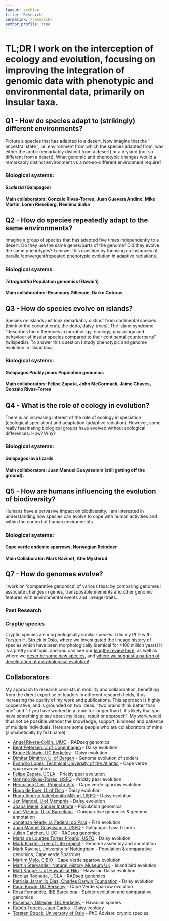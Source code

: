 ```yaml
---
layout: archive
title: "Research"
permalink: /research/
author_profile: true
---
```


# TL;DR I work on the interception of ecology and evolution, focusing on improving the integration of genomic data with phenotypic and environmental data, primarily on insular taxa.

## Q1 - How do species adapt to (strikingly) different environments?
Picture a species that has adapted to a desert. Now imagine that the ' ancestral state ', i.e. environment from which the species adapted from, was either the arctic (remarkably distinct from a desert) or a dryland (not so different from a desert). What genomic and phenotypic changes would a remarkably distinct environment vs a not-so-different environment require?

### Biological systems:
#### *Scalesia* (Galápagos) ###
#### Main collaborators: Gonzalo Rivas-Torres, Juan Guevara Andino, Mike Martin, Loren Rieseberg, Neelima Sinha

## Q2 - How do species repeatedly adapt to the same environments?
Imagine a group of species that has adapted five times independently to a desert. Do they use the same genes/parts of the genome? Did they evolve the same phenotypes? I answer this question by focusing on instances of parallel/convergent/repeated phenotypic evolution in adaptive radiations.

### Biological systems
#### *Tetragnatha* Population genomics (Hawai'i) ### 
#### Main collaborators: Rosemary Gillespie, Darko Cotoras

## Q3 - How do species evolve on islands?
Species on islands just look remarkably distinct from continental species (think of the coconut crab, the dodo, daisy-trees). The island syndrome "describes the differences in morphology, ecology, physiology and behaviour of insular species compared to their continental counterparts" (wikipedia). To answer this question I study phenotypic and genome evolution in island taxa.
### Biological systems:
#### Galápagos Prickly pears Population genomics ###
#### Main collaborators: Felipe Zapata, John McCormack, Jaime Chaves, Gonzalo Rivas-Torres

## Q4 - What is the role of ecology in evolution?
There is an increasing interest of the role of ecology in speciation (ecological speciation) and adaptation (adaptive radiation). However, some really fascinating biological groups have evolved without ecological differences. How? Why?

### Biological systems:
#### Galápagos lava lizards
#### Main collaborators: Juan Manuel Guayasamin (still getting off the ground).

## Q5 - How are humans influencing the evolution of biodiversity?
Humans have a pervasive impact on biodiversity. I am interested in understanding how species can evolve to cope with human activities and within the context of human environments.

### Biological systems:
#### Cape verde endemic sparrows, Norwegian Reindeer
#### Main Collaborator: Mark Ravinet, Atle Mysterud

## Q7 - How do genomes evolve?
I work on 'comparative genomics' of various taxa: by comparing genomes I associate changes in genes, transposable elements and other genomic features with environmental events and lineage-traits.


### Past Research ###
### Cryptic species ###
Cryptic species are morphologically similar species. I did my PhD with [Torsten H. Struck in Oslo](https://www.nhm.uio.no/english/about/organization/research-collections/people/torsths/), where we investigated the lineage history of species which have been morphologically identical for >100 million years! It is a pretty cool topic, and you can see our [lengthy review here](https://www.sciencedirect.com/science/article/abs/pii/S0169534717302902), as well as where we [describe some new species](https://www.sciencedirect.com/science/article/pii/S1055790319303975), and [where we suggest a pattern of deceleration of morphological evolution!](https://onlinelibrary.wiley.com/doi/full/10.1111/evo.13884)


Collaborators
----
My approach to research consists in mobility and collaboration, benefiting from the direct expertise of leaders in different research fields, thus increasing the quality of my work and publications. This approach is highly cooperative, and is grounded on two ideas: "two brains think better than one" and "if you have worked in a topic for longer than I, it's likely that you have something to say about my ideas, result or approach". My work would thus not be possible without the knowledge, support, kindness and patience of multiple individuals.
Here are some people who are collaborators of mine (alphabetically by first name):
  * [Angel Rivera-Colón, UIUC](http://catchenlab.life.illinois.edu/) - RADseq genomics
  * [Bent Petersen, U of Copenhagen](https://globe.ku.dk/staff-list/?pure=en/persons/271131) - Daisy evolution
  * [Bruce Baldwin, UC Berkeley](https://ib.berkeley.edu/people/faculty/baldwinb) - Daisy evolution
  * [Dimitar Dimitrov, U. of Bergen](https://www.uib.no/en/persons/Dimitar.Dimitrov) - Genome evolution of spiders
  * [Evandro Lopes, Technical University of the Atlantic](https://scholar.google.com/citations?user=FNULlLwAAAAJ&hl=en) - Cape verde sparrow evolution
  * [Felipe Zapata, UCLA](https://www.zapatalab.org/) - Prickly pear evolution
  * [Gonzalo Rivas-Torres, USFQ](https://ecologyecuador.com/) - Prickly pear evolution
  * [Herculano Dinis, Projecto Vitó](https://orcid.org/0000-0002-2674-5591) - Cape verde sparrow evolution
  * [Hugo de Boer, U. of Oslo](https://www.nhm.uio.no/english/about/organization/research-collections/people/hugode/) - Daisy evolution
  * [Hugo Alberto Valdebenito Milling, USFQ](https://www.usfq.edu.ec/en/profiles/hugo-alberto-valdebenito-milling) - Daisy evolution
  * [Jen Mandel, U of Memphis](https://www.memphis.edu/biology/people/faculty/jennifer-mandel.php) - Daisy evolution
  * [Joana Meier, Sanger Institute](https://joanameier.ch/) - Population genomics
  * [Joel Vizueta, U. of Barcelona](https://scholar.google.com/citations?user=CTBqqSsAAAAJ&hl=en) - Comparative genomics & genome annotation
  * [Jonathan Ready, U. Federal do Pará](https://scholar.google.com/citations?user=ES1i6vgAAAAJ&hl=de) - Fish evolution
  * [Juan Manuel Guayasamin, USFQ](https://en.wikipedia.org/wiki/Juan_Manuel_Guayasamin) - Galápagos Lava Lizards
  * [Julian Catchen, UIUC](http://catchenlab.life.illinois.edu/) - RADseq genomics
  * [María de Lourdes Torres Proaño, USFQ](https://www.usfq.edu.ec/en/profiles/maria-de-lourdes-torres-proano) - Daisy evolution
  * [Mark Blaxter, Tree of Life project](https://www.sanger.ac.uk/person/blaxter-mark/) - Genome assembly and annotation
  * [Mark Ravinet, University of Nottingham](https://www.nottingham.ac.uk/research/groups/cells-organisms-and-molecular-genetics/people/mark.ravinet) - Population & comparative genomics, Cape verde Sparrows
  * [Martim Melo, CIBIO](https://cibio.up.pt/en/people/details/martim-melo/) - Cape Verde sparrow evolution
  * [Martin Stervander, Natural History Museum UK](https://www.stervander.com/) - Island bird evolution
  * [Matt Knope, U of Hawai'i at Hilo](http://matthew-knope.squarespace.com/) - Hawaiian Daisy evolution
  * [Nicolas Rochette, UCLA](https://scholar.google.com/citations?user=DFqQtXgAAAAJ&hl=en) - RADseq genomics
  * [Patricia Jaramillo Diaz, Charles Darwin Foundation](https://www.darwinfoundation.org/en/component/contact/contact/14-staff/6-patricia-jaramillo-diaz?Itemid=150) - Daisy evolution
  * [Rauri Bowie, UC Berkeley](https://bowie.berkeley.edu/people/rauri-bowie/) - Cape Verde sparrow evolution
  * [Rosa Fernandéz, IBE Barcelona](https://rmfernandezgarcia0.wixsite.com/metazomics) - Spider evolution and comparative genomics
  * [Rosemary Gillespie, UC Berkeley](https://nature.berkeley.edu/evolab/) - Hawaiian spiders
  * [Rubén Torices, Juan Carlos](https://rubentorices.wordpress.com/) - Daisy ecology
  * [Torsten Struck, Universoty of Oslo](https://scholar.google.pt/citations?hl=en&user=NossYmoAAAAJ) - PhD Advisor, cryptic species
